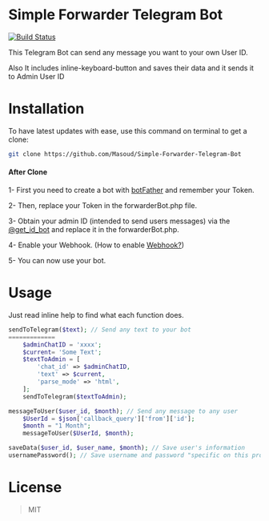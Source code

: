# Simple Forwarder Telegram Bot
[![Build Status](https://travis-ci.org/Masoud/Simple-Forwarder-Telegram-Bot.svg)](https://travis-ci.org/Masoud/Simple-Forwarder-Telegram-Bot)

This Telegram Bot can send any message you want to your own User ID.

Also It includes inline-keyboard-button and saves their data and it sends it to Admin User ID

# Installation
To have latest updates with ease, use this command on terminal to get a clone:

```bash
git clone https://github.com/Masoud/Simple-Forwarder-Telegram-Bot
```
#### After Clone
1- First you need to create a bot with [botFather](https://telegram.me/BotFather) and remember your Token.

2- Then, replace your Token in the forwarderBot.php file.

3- Obtain your admin ID (intended to send users messages) via the [@get_id_bot](https://telegram.me/get_id_bot) and replace it in the forwarderBot.php.

4- Enable your Webhook. (How to enable [Webhook?](https://core.telegram.org/bots/api#setwebhook))

5- You can now use your bot.

# Usage
Just read inline help to find what each function does.

```php
sendToTelegram($text); // Send any text to your bot
=============
    $adminChatID = 'xxxx';
    $current= 'Some Text';
    $textToAdmin = [
        'chat_id' => $adminChatID,
        'text' => $current,
        'parse_mode' => 'html',
    ];
    sendToTelegram($textToAdmin);
```
```php
messageToUser($user_id, $month); // Send any message to any user
    $UserId = $json['callback_query']['from']['id'];
    $month = "1 Month";
    messageToUser($UserId, $month);
```
```php    
saveData($user_id, $user_name, $month); // Save user's information
usernamePassword(); // Save username and password "specific on this project" 
```
# License
> MIT